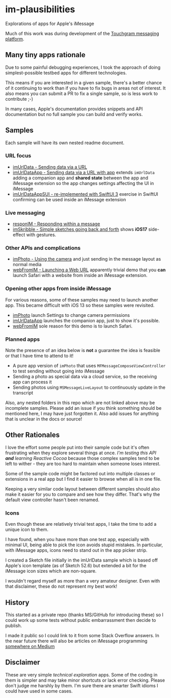 # im-plausibilities
Explorations of apps for Apple's iMessage

Much of this work was during development of the [Touchgram messaging platform](https://www.touchgram.com/).

## Many tiny apps rationale
Due to some painful debugging experiences, I took the approach of doing simplest-possible testbed apps for different technologies.

This means if you are interested in a given sample, there's a better chance of it continuing to work than if you have to fix bugs in areas not of interest. It also means you can submit a PR to fix a single sample, so is less work to contribute ;-)

In many cases, Apple's documentation provides snippets and API documentation but no full sample you can build and verify works.

## Samples
Each sample will have its own nested readme document.

### URL focus
* [imUrlData - Sending data via a URL](./imUrlData/README.md)
* [imUrlDataApp - Sending data via a URL with app](./imUrlDataApp/README.md) extends `imUrlData` adding a companion app and **shared state** between the app and iMessage extension so the app changes settings affecting the UI in iMessage
* [imUrlDataAppSUI - re-implemented with SwiftUI 3](./imUrlDataAppSUI/README.md) exercise in SwiftUI confirming can be used inside an iMessage extension

### Live messaging
* [responIM - Responding within a message](./responIM/README.md) 
* [imSkribble - Simple sketches going back and forth](./imSKribble/README.md) shows **iOS17** side-effect with gestures.

### Other APIs and complications
* [imPhoto - Using the camera](./imPhoto/README.md) and just sending in the message layout as normal media
* [webFromIM - Launching a Web URL](./webFromIM/README.md) apparently trivial demo that you **can** launch Safari with a website from inside an iMessage extension.


### Opening other apps from inside iMessage
For various reasons, some of these samples may need to launch another app. This became difficult with iOS 13 so these samples were revisited.

* [imPhoto](./imPhoto/README.md) launch Settings to change camera permissions
* [imUrlDataApp](./imUrlDataApp/README.md) launches the companion app, just to show it's possible.
* [webFromIM](./webFromIM/README.md) sole reason for this demo is to launch Safari.

### Planned apps
Note the presence of an idea below is **not** a guarantee the idea is feasible or that I have time to attend to it!

* A pure app version of `imPhoto` that uses `MFMessageComposeViewController` to test sending without going into iMessage
* Sending a photo as special data via a cloud service, so the receiving app can process it
* Sending photos using `MSMessageLiveLayout` to continuously update in the transcript

Also, any nested folders in this repo which are not linked above may be incomplete samples. Please add an issue if you think something should be mentioned here, I may have just forgotten it. Also add issues for anything that is unclear in the docs or source!

## Other Rationales
I love the effort some people put into their sample code but it's often frustrating when they explore several things at once. _I'm testing this API **and** learning Reactive Cocoa_ because those complex samples tend to be left to wither - they are too hard to maintain when someone loses interest.

Some of the sample code might be factored out into multiple classes or extensions in a real app but I find it easier to browse when all is in one file.

Keeping a very similar code layout between different samples should also make it easier for you to compare and see how they differ. That's why the default view controller hasn't been renamed.

### Icons
Even though these are relatively trivial test apps, I take the time to add a unique icon to them. 

I have found, when you have more than one test app, especially with minimal UI, being able to pick the icon avoids stupid mistakes. In particular, with iMessage apps, icons need to stand out in the app picker strip.

I created a Sketch file initially in the imUrlData sample which is based off Apple's icon template (as of Sketch 52.6) but extended a bit for the iMessage icon sizes which are non-square. 

I wouldn't regard myself as more than a very amateur designer. Even with that disclaimer, these do not represent my best work! 

## History

This started as a private repo (thanks MS/GitHub for introducing these) so I could work up some tests without public embarrassment then decide to publish.

I made it public so I could link to it from some Stack Overflow answers. In the near future there will also be articles on iMessage programming [somewhere on Medium](https://medium.com/@andydentperth)

## Disclaimer

These are very simple _technical exploration_ apps. Some of the coding in them is simpler and may take minor shortcuts or lack error checking. Please don't judge me harshly by them. I'm sure there are smarter Swift idioms I could have used in some cases.
